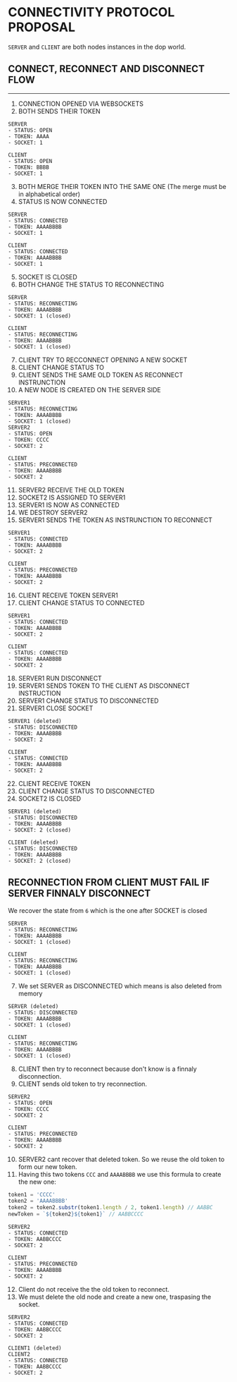# CONNECTIVITY PROTOCOL PROPOSAL

`SERVER` and `CLIENT` are both nodes instances in the dop world.

## CONNECT, RECONNECT AND DISCONNECT FLOW

---

1. CONNECTION OPENED VIA WEBSOCKETS
2. BOTH SENDS THEIR TOKEN

```
SERVER
- STATUS: OPEN
- TOKEN: AAAA
- SOCKET: 1

CLIENT
- STATUS: OPEN
- TOKEN: BBBB
- SOCKET: 1
```

3. BOTH MERGE THEIR TOKEN INTO THE SAME ONE (The merge must be in alphabetical order)
4. STATUS IS NOW CONNECTED

```
SERVER
- STATUS: CONNECTED
- TOKEN: AAAABBBB
- SOCKET: 1

CLIENT
- STATUS: CONNECTED
- TOKEN: AAAABBBB
- SOCKET: 1
```

5. SOCKET IS CLOSED
6. BOTH CHANGE THE STATUS TO RECONNECTING

```
SERVER
- STATUS: RECONNECTING
- TOKEN: AAAABBBB
- SOCKET: 1 (closed)

CLIENT
- STATUS: RECONNECTING
- TOKEN: AAAABBBB
- SOCKET: 1 (closed)
```

7. CLIENT TRY TO RECCONNECT OPENING A NEW SOCKET
8. CLIENT CHANGE STATUS TO
9. CLIENT SENDS THE SAME OLD TOKEN AS RECONNECT INSTRUNCTION
10. A NEW NODE IS CREATED ON THE SERVER SIDE

```
SERVER1
- STATUS: RECONNECTING
- TOKEN: AAAABBBB
- SOCKET: 1 (closed)
SERVER2
- STATUS: OPEN
- TOKEN: CCCC
- SOCKET: 2

CLIENT
- STATUS: PRECONNECTED
- TOKEN: AAAABBBB
- SOCKET: 2
```

11. SERVER2 RECEIVE THE OLD TOKEN
12. SOCKET2 IS ASSIGNED TO SERVER1
13. SERVER1 IS NOW AS CONNECTED
14. WE DESTROY SERVER2
15. SERVER1 SENDS THE TOKEN AS INSTRUNCTION TO RECONNECT

```
SERVER1
- STATUS: CONNECTED
- TOKEN: AAAABBBB
- SOCKET: 2

CLIENT
- STATUS: PRECONNECTED
- TOKEN: AAAABBBB
- SOCKET: 2
```

16. CLIENT RECEIVE TOKEN SERVER1
17. CLIENT CHANGE STATUS TO CONNECTED

```
SERVER1
- STATUS: CONNECTED
- TOKEN: AAAABBBB
- SOCKET: 2

CLIENT
- STATUS: CONNECTED
- TOKEN: AAAABBBB
- SOCKET: 2
```

18. SERVER1 RUN DISCONNECT
19. SERVER1 SENDS TOKEN TO THE CLIENT AS DISCONNECT INSTRUCTION
20. SERVER1 CHANGE STATUS TO DISCONNECTED
21. SERVER1 CLOSE SOCKET

```
SERVER1 (deleted)
- STATUS: DISCONNECTED
- TOKEN: AAAABBBB
- SOCKET: 2

CLIENT
- STATUS: CONNECTED
- TOKEN: AAAABBBB
- SOCKET: 2
```

22. CLIENT RECEIVE TOKEN
23. CLIENT CHANGE STATUS TO DISCONNECTED
24. SOCKET2 IS CLOSED

```
SERVER1 (deleted)
- STATUS: DISCONNECTED
- TOKEN: AAAABBBB
- SOCKET: 2 (closed)

CLIENT (deleted)
- STATUS: DISCONNECTED
- TOKEN: AAAABBBB
- SOCKET: 2 (closed)
```

## RECONNECTION FROM CLIENT MUST FAIL IF SERVER FINNALY DISCONNECT

We recover the state from `6` which is the one after SOCKET is closed

```
SERVER
- STATUS: RECONNECTING
- TOKEN: AAAABBBB
- SOCKET: 1 (closed)

CLIENT
- STATUS: RECONNECTING
- TOKEN: AAAABBBB
- SOCKET: 1 (closed)
```

7. We set SERVER as DISCONNECTED which means is also deleted from memory

```
SERVER (deleted)
- STATUS: DISCONNECTED
- TOKEN: AAAABBBB
- SOCKET: 1 (closed)

CLIENT
- STATUS: RECONNECTING
- TOKEN: AAAABBBB
- SOCKET: 1 (closed)
```

8. CLIENT then try to reconnect because don't know is a finnaly disconnection.
9. CLIENT sends old token to try reconnection.

```
SERVER2
- STATUS: OPEN
- TOKEN: CCCC
- SOCKET: 2

CLIENT
- STATUS: PRECONNECTED
- TOKEN: AAAABBBB
- SOCKET: 2
```

10. SERVER2 cant recover that deleted token. So we reuse the old token to form our new token.
11. Having this two tokens `CCC` and `AAAABBBB` we use this formula to create the new one:

```js
token1 = 'CCCC'
token2 = 'AAAABBBB'
token2 = token2.substr(token1.length / 2, token1.length) // AABBC
newToken = `${token2}${token1}` // AABBCCCC
```

```
SERVER2
- STATUS: CONNECTED
- TOKEN: AABBCCCC
- SOCKET: 2

CLIENT
- STATUS: PRECONNECTED
- TOKEN: AAAABBBB
- SOCKET: 2
```

12. Client do not receive the the old token to reconnect.
13. We must delete the old node and create a new one, traspasing the socket.

```
SERVER2
- STATUS: CONNECTED
- TOKEN: AABBCCCC
- SOCKET: 2

CLIENT1 (deleted)
CLIENT2
- STATUS: CONNECTED
- TOKEN: AABBCCCC
- SOCKET: 2
```
